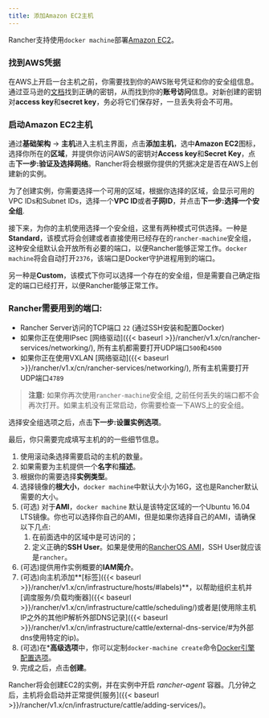 ```yaml
---
title: 添加Amazon EC2主机
---
```


Rancher支持使用`docker machine`部署[Amazon EC2](http://aws.amazon.com/ec2/)。

### 找到AWS凭据

在AWS上开启一台主机之前，你需要找到你的AWS账号凭证和你的安全组信息。通过亚马逊的[文档](http://docs.aws.amazon.com/AWSSimpleQueueService/latest/SQSGettingStartedGuide/AWSCredentials.html)找到正确的密钥，从而找到你的**账号访问**信息。对新创建的密钥对**access key**和**secret key**，务必将它们保存好，一旦丢失将会不可用。

### 启动Amazon EC2主机

通过**基础架构** -> **主机**进入主机主界面，点击**添加主机**，选中**Amazon EC2**图标，选择你所在的**区域**，并提供你访问AWS的密钥对**Access key**和**Secret Key**，点击**下一步:验证及选择网络**。Rancher将会根据你提供的凭据决定是否在AWS上创建新的实例。

为了创建实例，你需要选择一个可用的区域，根据你选择的区域，会显示可用的VPC IDs和Subnet IDs，选择一个**VPC ID**或者**子网ID**，并点击**下一步:选择一个安全组**.

接下来，为你的主机使用选择一个安全组，这里有两种模式可供选择。一种是**Standard**，该模式将会创建或者直接使用已经存在的`rancher-machine`安全组，这种安全组默认会开放所有必要的端口，以便Rancher能够正常工作。`docker machine`将会自动打开`2376`，该端口是Docker守护进程用到的端口。

另一种是**Custom**，该模式下你可以选择一个存在的安全组，但是需要自己确定指定的端口已经打开，以便Rancher能够正常工作。

<a id="EC2Ports"></a>

### Rancher需要用到的端口:

* Rancher Server访问的TCP端口 `22` (通过SSH安装和配置Docker)
* 如果你正在使用IPsec [网络驱动]({{< baseurl >}}/rancher/v1.x/cn/rancher-services/networking/), 所有主机都需要打开UDP端口`500`和`4500`
* 如果你正在使用VXLAN [网络驱动]({{< baseurl >}}/rancher/v1.x/cn/rancher-services/networking/), 所有主机需要打开UDP端口`4789`

> **注意:** 如果你再次使用`rancher-machine`安全组, 之前任何丢失的端口都不会再次打开。如果主机没有正常启动，你需要检查一下AWS上的安全组。

选择安全组选项之后，点击**下一步:设置实例选项**。

最后，你只需要完成填写主机的的一些细节信息。

1. 使用滚动条选择需要启动的主机的数量。
2. 如果需要为主机提供一个**名字**和**描述**。
3. 根据你的需要选择**实例类型**。
4. 选择镜像的**根大小**，`docker machine`中默认大小为16G，这也是Rancher默认需要的大小。
5. (可选) 对于**AMI**，`docker machine` 默认是该特定区域的一个Ubuntu 16.04 LTS镜像。你也可以选择你自己的AMI，但是如果你选择自己的AMI，请确保以下几点:
   1. 在前面选中的区域中是可访问的；
   2. 定义正确的**SSH User**。如果是使用的[RancherOS AMI](https://github.com/rancher/os#amazon)，SSH User就应该是`rancher`。
6. (可选)提供用作实例概要的**IAM简介**。
7. (可选)向主机添加**[标签]({{< baseurl >}}/rancher/v1.x/cn/infrastructure/hosts/#labels)**，以帮助组织主机并[调度服务/负载均衡器]({{< baseurl >}}/rancher/v1.x/cn/infrastructure/cattle/scheduling/)或者是[使用除主机IP之外的其他IP解析外部DNS记录]({{< baseurl >}}/rancher/v1.x/cn/infrastructure/cattle/external-dns-service/#为外部dns使用特定的ip)。
8. (可选)在***高级选项**中，你可以定制`docker-machine create`命令[Docker引擎配置选项](https://docs.docker.com/machine/reference/create/#specifying-configuration-options-for-the-created-docker-engine)。
9. 完成之后，点击**创建**。


Rancher将会创建EC2的实例，并在实例中开启 _rancher-agent_ 容器。几分钟之后，主机将会启动并正常提供[服务]({{< baseurl >}}/rancher/v1.x/cn/infrastructure/cattle/adding-services/)。
